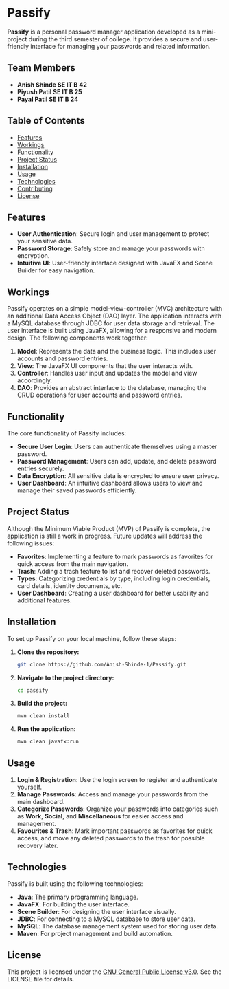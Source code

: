 # Passify

**Passify** is a personal password manager application developed as a mini-project during the third semester of college. It provides a secure and user-friendly interface for managing your passwords and related information.

## Team Members

- **Anish Shinde SE IT B 42** 
- **Piyush Patil SE IT B 25** 
- **Payal Patil SE IT B 24** 

## Table of Contents

- [Features](#features)
- [Workings](#workings)
- [Functionality](#functionality)
- [Project Status](#project-status)
- [Installation](#installation)
- [Usage](#usage)
- [Technologies](#technologies)
- [Contributing](#contributing)
- [License](#license)

## Features

- **User Authentication**: Secure login and user management to protect your sensitive data.
- **Password Storage**: Safely store and manage your passwords with encryption.
- **Intuitive UI**: User-friendly interface designed with JavaFX and Scene Builder for easy navigation.

## Workings

Passify operates on a simple model-view-controller (MVC) architecture with an additional Data Access Object (DAO) layer. The application interacts with a MySQL database through JDBC for user data storage and retrieval. The user interface is built using JavaFX, allowing for a responsive and modern design. The following components work together:

1. **Model**: Represents the data and the business logic. This includes user accounts and password entries.
2. **View**: The JavaFX UI components that the user interacts with.
3. **Controller**: Handles user input and updates the model and view accordingly.
4. **DAO**: Provides an abstract interface to the database, managing the CRUD operations for user accounts and password entries. 

## Functionality

The core functionality of Passify includes:

- **Secure User Login**: Users can authenticate themselves using a master password.
- **Password Management**: Users can add, update, and delete password entries securely.
- **Data Encryption**: All sensitive data is encrypted to ensure user privacy.
- **User Dashboard**: An intuitive dashboard allows users to view and manage their saved passwords efficiently.

## Project Status

Although the Minimum Viable Product (MVP) of Passify is complete, the application is still a work in progress. Future updates will address the following issues:

- **Favorites**: Implementing a feature to mark passwords as favorites for quick access from the main navigation.
- **Trash**: Adding a trash feature to list and recover deleted passwords.
- **Types**: Categorizing credentials by type, including login credentials, card details, identity documents, etc.
- **User Dashboard**: Creating a user dashboard for better usability and additional features.

## Installation

To set up Passify on your local machine, follow these steps:

1. **Clone the repository:**

   ```bash
   git clone https://github.com/Anish-Shinde-1/Passify.git
   ```

2. **Navigate to the project directory:**

   ```bash
   cd passify
   ```

3. **Build the project:**

   ```bash
   mvn clean install
   ```

4. **Run the application:**

   ```bash
   mvn clean javafx:run
   ```
   
## Usage

1. **Login & Registration**: Use the login screen to register and authenticate yourself.
2. **Manage Passwords**: Access and manage your passwords from the main dashboard.
3. **Categorize Passwords**: Organize your passwords into categories such as **Work**, **Social**, and **Miscellaneous** for easier access and management.
4. **Favourites & Trash**: Mark important passwords as favorites for quick access, and move any deleted passwords to the trash for possible recovery later.


## Technologies

Passify is built using the following technologies:

- **Java**: The primary programming language.
- **JavaFX**: For building the user interface.
- **Scene Builder**: For designing the user interface visually.
- **JDBC**: For connecting to a MySQL database to store user data.
- **MySQL**: The database management system used for storing user data.
- **Maven**: For project management and build automation.

## License

This project is licensed under the [GNU General Public License v3.0](LICENSE). See the LICENSE file for details.